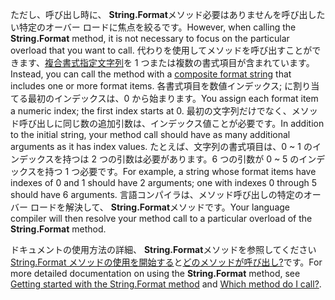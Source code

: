 
<span data-ttu-id="c2105-101">ただし、呼び出し時に、 **String.Format**メソッド必要はありませんを呼び出したい特定のオーバー ロードに焦点を絞るです。</span><span class="sxs-lookup"><span data-stu-id="c2105-101">However, when calling the **String.Format** method, it is not necessary to focus on the particular overload that you want to call.</span></span> <span data-ttu-id="c2105-102">代わりを使用してメソッドを呼び出すことができます、[複合書式指定文字列](~/docs/standard/base-types/composite-formatting.md)を 1 つまたは複数の書式項目が含まれています。</span><span class="sxs-lookup"><span data-stu-id="c2105-102">Instead, you can call the method with a [composite format string](~/docs/standard/base-types/composite-formatting.md) that includes one or more format items.</span></span> <span data-ttu-id="c2105-103">各書式項目を数値インデックス; に割り当てる最初のインデックスは、0 から始まります。</span><span class="sxs-lookup"><span data-stu-id="c2105-103">You assign each format item a numeric index; the first index starts at 0.</span></span> <span data-ttu-id="c2105-104">最初の文字列だけでなく、メソッド呼び出しに同じ数の追加引数は、インデックス値ことが必要です。</span><span class="sxs-lookup"><span data-stu-id="c2105-104">In addition to the initial string, your method call should have as many additional arguments as it has index values.</span></span> <span data-ttu-id="c2105-105">たとえば、文字列の書式項目は、0 ~ 1 のインデックスを持つは 2 つの引数は必要があります。6 つの引数が 0 ~ 5 のインデックスを持つ 1 つ必要です。</span><span class="sxs-lookup"><span data-stu-id="c2105-105">For example, a string whose format items have indexes of 0 and 1 should have 2 arguments; one with indexes 0 through 5 should have 6 arguments.</span></span> <span data-ttu-id="c2105-106">言語コンパイラは、メソッド呼び出しの特定のオーバー ロードを解決して、 **String.Format**メソッドです。</span><span class="sxs-lookup"><span data-stu-id="c2105-106">Your language compiler will then resolve your method call to a particular overload of the **String.Format** method.</span></span>   
 
<span data-ttu-id="c2105-107">ドキュメントの使用方法の詳細、 **String.Format**メソッドを参照してください[String.Format メソッドの使用を開始する](#Starting)と[どのメソッドが呼び出し?](#FTaskList)です。</span><span class="sxs-lookup"><span data-stu-id="c2105-107">For more detailed documentation on using the **String.Format** method, see [Getting started with the String.Format method](#Starting) and [Which method do I call?](#FTaskList).</span></span>    
